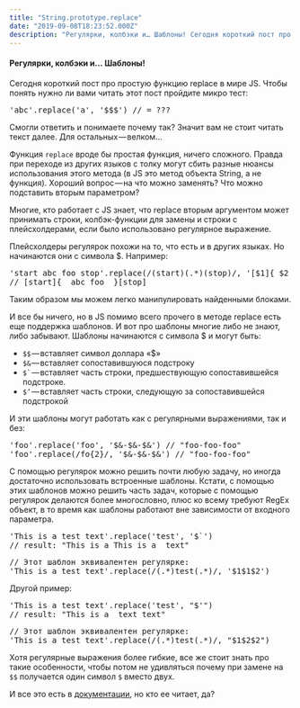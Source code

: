 ```yaml
---
title: "String.prototype.replace"
date: "2019-09-08T18:23:52.000Z"
description: "Регулярки, колбэки и… Шаблоны! Сегодня короткий пост про простую функцию replace в мире JS. Чтобы понять нужно ли вами читать эт"
---
```


<h4>Регулярки, колбэки и… Шаблоны!</h4>
<p>Сегодня короткий пост про простую функцию replace в мире JS. Чтобы понять нужно ли вами читать этот пост пройдите микро тест:</p>
<pre>'abc'.replace('a', '$$$') // = ???</pre>
<p>Смогли ответить и понимаете почему так? Значит вам не стоит читать текст далее. Для остальных — велком…</p>
<p>Функция <code>replace</code> вроде бы простая функция, ничего сложного. Правда при переходе из других языков с толку могут сбить разные нюансы использования этого метода (в JS это метод объекта String, а не функция). Хороший вопрос — на что можно заменять? Что можно подставить вторым параметром?</p>
<p>Многие, кто работает с JS знает, что replace вторым аргументом может принимать строки, колбэк-функции для замены и строки с плейсхолдерами, если было использовано регулярное выражение.</p>
<p>Плейсхолдеры регулярок похожи на то, что есть и в других языках. Но начинаются они с символа $. Например:</p>
<pre>'start abc foo stop'.replace(/(start)(.*)(stop)/, '[$1]{ $2 }[$3]')<br>// [start]{  abc foo  }[stop]</pre>
<p>Таким образом мы можем легко манипулировать найденными блоками.</p>
<p>И все бы ничего, но в JS помимо всего прочего в методе replace есть еще поддержка шаблонов. И вот про шаблоны многие либо не знают, либо забывают. Шаблоны начинаются с символа $ и могут быть:</p>
<ul>
<li>
<code>$$</code> — вставляет символ доллара «$»</li>
<li>
<code>$&amp;</code> — вставляет сопоставившуюся подстроку</li>
<li>
<code>$`</code> — вставляет часть строки, предшествующую сопоставившейся подстроке.</li>
<li>
<code>$’</code> — вставляет часть строки, следующую за сопоставившейся подстрокой</li>
</ul>
<p>И эти шаблоны могут работать как с регулярными выражениями, так и без:</p>
<pre>'foo'.replace('foo', '$&amp;-$&amp;-$&amp;') // "foo-foo-foo"<br>'foo'.replace(/fo{2}/, '$&amp;-$&amp;-$&amp;') // "foo-foo-foo"</pre>
<p>С помощью регулярок можно решить почти любую задачу, но иногда достаточно использовать встроенные шаблоны. Кстати, с помощью этих шаблонов можно решить часть задач, которые с помощью регулярок делаются более многословно, плюс ко всему требуют RegEx объект, в то время как шаблоны работают вне зависимости от входного параметра.</p>
<pre>'This is a test text'.replace('test', '$`')<br>// result: "This is a This is a  text"</pre>
<pre>// Этот шаблон эквивалентен регулярке:<br>'This is a test text'.replace(/(.*)test(.*)/, '$1$1$2')</pre>
<p>Другой пример:</p>
<pre>'This is a test text'.replace('test', "$'")<br>// result: "This is a  text text"</pre>
<pre>// Этот шаблон эквивалентен регулярке:<br>'This is a test text'.replace(/(.*)test(.*)/, "$1$2$2")</pre>
<p>Хотя регулярные выражения более гибкие, все же стоит знать про такие особенности, чтобы потом не удивляться почему при замене на <code>$$</code> получается один символ <code>$</code> вместо двух.</p>
<p>И все это есть в <a href="https://developer.mozilla.org/en-US/docs/Web/JavaScript/Reference/Global_Objects/String/replace#Specifying_a_string_as_a_parameter" target="_blank" rel="noopener noreferrer">документации</a>, но кто ее читает, да?</p>




